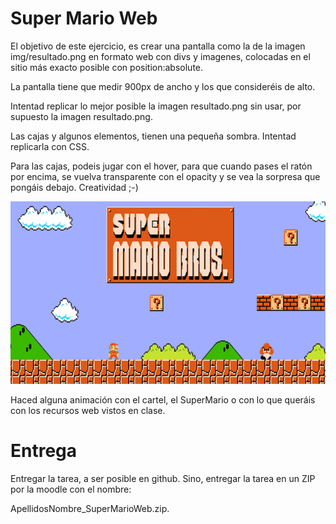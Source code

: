 # Super Mario Web

El objetivo de este ejercicio, es crear una pantalla como la de la imagen img/resultado.png en formato web con divs y imagenes, colocadas en el sitio más exacto posible con position:absolute.

La pantalla tiene que medir 900px de ancho y los que consideréis de alto.

Intentad replicar lo mejor posible la imagen resultado.png sin usar, por supuesto la imagen resultado.png.

Las cajas y algunos elementos, tienen una pequeña sombra. Intentad replicarla con CSS.

Para las cajas, podeis jugar con el hover, para que cuando pases el ratón por encima, se vuelva transparente con el opacity y se vea la sorpresa que pongáis debajo. Creatividad ;-)

![Resultado](./img/resultado.png)

Haced alguna animación con el cartel, el SuperMario o con lo que queráis con los recursos web vistos en clase.

# Entrega

Entregar la tarea, a ser posible en github. Sino, entregar la tarea en un ZIP por la moodle con el nombre:

ApellidosNombre_SuperMarioWeb.zip.

